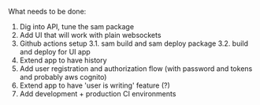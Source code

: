 What needs to be done:

1. Dig into API, tune the sam package
2. Add UI that will work with plain websockets
3. Github actions setup
3.1. sam build and sam deploy package
3.2. build and deploy for UI app
4. Extend app to have history
5. Add user registration and authorization flow (with password and tokens and probably aws cognito)
6. Extend app to have 'user is writing' feature (?)
7. Add development + production CI environments